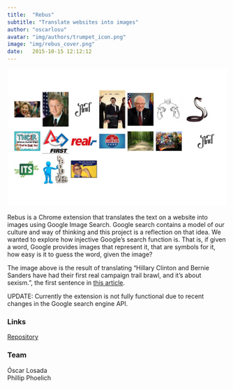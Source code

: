 ```yaml
---
title:  "Rebus"
subtitle: "Translate websites into images"
author: "oscarlosu"
avatar: "img/authors/trumpet_icon.png"
image: "img/rebus_cover.png"
date:   2015-10-15 12:12:12
---
```


![Translated sentence](img/rebus_cover.png)

Rebus is a Chrome extension that translates the text on a website into images using Google Image Search.
Google search contains a model of our culture and way of thinking and this project is a reflection on that idea. We wanted to explore how injective Google’s search function is. That is, if given a word, Google provides images that represent it, that are symbols for it, how easy is it to guess the word, given the image?

The image above is the result of translating “Hillary Clinton and Bernie Sanders have had their first real campaign trail brawl, and it’s about sexism.”, the first sentence in [this article](http://www.vox.com/identities/2015/11/5/9671830/bernie-sanders-sexism).

UPDATE: Currently the extension is not fully functional due to recent changes in the Google search engine API.

### Links

[Repository](https://github.com/phillipphoenix/Rebus.git)

### Team

Óscar Losada  
Phillip Phoelich  
